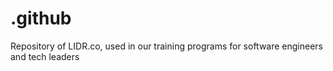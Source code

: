 # .github
Repository of LIDR.co, used in our training programs for software engineers and tech leaders
